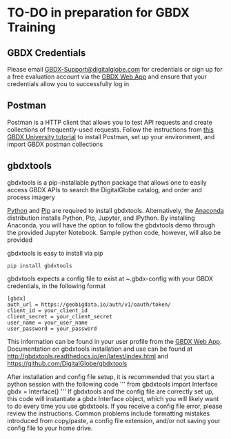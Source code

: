 # TO-DO in preparation for GBDX Training

## GBDX Credentials
Please email GBDX-Support@digitalglobe.com for credentials or sign up for a free evaluation account via the [GBDX Web App](https://gbdx.geobigdata.io/login) and ensure that your credentials allow you to successfully log in

## Postman
Postman is a HTTP client that allows you to test API requests and create collections of frequently-used requests. Follow the instructions from [this GBDX University tutorial](http://gbdxdocs.digitalglobe.com/docs/postman-instructions-collections) to install Postman, set up your environment, and import GBDX postman collections

## gbdxtools  

gbdxtools is a pip-installable python package that allows one to easily access GBDX APIs to search the DigitalGlobe catalog, and order and process imagery

[Python](https://www.python.org/) and [Pip](https://pip.pypa.io/en/stable/installing/) are required to install gbdxtools. Alternatively, the [Anaconda](https://jupyter.readthedocs.io/en/latest/install.html) distribution installs Python, Pip, Jupyter, and IPython. By installing Anaconda, you will have the option to follow the gbdxtools demo through the provided Jupyter Notebook. Sample python code, however, will also be provided

gbdxtools is easy to install via pip
  ```
  pip install gbdxtools
  ```

gbdxtools expects a config file to exist at ~.gbdx-config with your GBDX credentials, in the following format
  ```
  [gbdx]
  auth_url = https://geobigdata.io/auth/v1/oauth/token/
  client_id = your_client_id
  client_secret = your_client_secret
  user_name = your_user_name
  user_password = your_password
  ```

This information can be found in your user profile from the [GBDX Web App](https://gbdx.geobigdata.io/login). Documentation on gbdxtools installation and use can be found at http://gbdxtools.readthedocs.io/en/latest/index.html and https://github.com/DigitalGlobe/gbdxtools

 After installation and config file setup, it is recommended that you start a python session with the following code
  '''
  from gbdxtools import Interface
  gbdx = Interface()
  '''
If gbdxtools and the config file are correctly set up, this code will instantiate a gbdx Interface object, which you will likely want to do every time you use gbdxtools. If you receive a config file error, please review the instructions. Common problems include formatting mistakes introduced from copy/paste, a config file extension, and/or not saving your config file to your home drive. 

